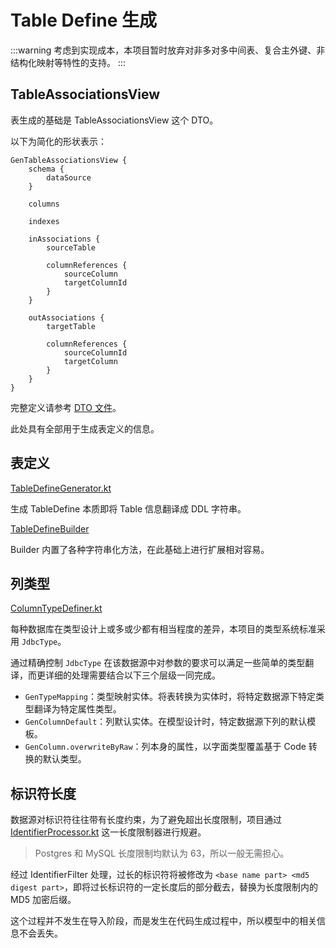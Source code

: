 # Table Define 生成

:::warning
考虑到实现成本，本项目暂时放弃对非多对多中间表、复合主外键、非结构化映射等特性的支持。
:::

## TableAssociationsView

表生成的基础是 TableAssociationsView 这个 DTO。

以下为简化的形状表示：

```
GenTableAssociationsView {
    schema {
        dataSource
    }

    columns

    indexes

    inAssociations {
        sourceTable

        columnReferences {
            sourceColumn
            targetColumnId
        }
    }

    outAssociations {
        targetTable

        columnReferences {
            sourceColumnId
            targetColumn
        }
    }
}
```

完整定义请参考 [DTO 文件](https://github.com/pot-mot/jimmer-code-gen-kotlin/blob/main/src/main/dto/top/potmot/core/GenTable.dto)。

此处具有全部用于生成表定义的信息。

## 表定义

[TableDefineGenerator.kt](https://github.com/pot-mot/jimmer-code-gen-kotlin/blob/main/src/main/kotlin/top/potmot/core/database/generate/TableDefineGenerator.kt)

生成 TableDefine 本质即将 Table 信息翻译成 DDL 字符串。

[TableDefineBuilder](https://github.com/pot-mot/jimmer-code-gen-kotlin/blob/main/src/main/kotlin/top/potmot/core/database/generate/builder/TableDefineBuilder.kt)

Builder 内置了各种字符串化方法，在此基础上进行扩展相对容易。

## 列类型

[ColumnTypeDefiner.kt](https://github.com/pot-mot/jimmer-code-gen-kotlin/blob/main/src/main/kotlin/top/potmot/core/database/generate/columnType/ColumnTypeDefiner.kt)

每种数据库在类型设计上或多或少都有相当程度的差异，本项目的类型系统标准采用 `JdbcType`。

通过精确控制 `JdbcType` 在该数据源中对参数的要求可以满足一些简单的类型翻译，而更详细的处理需要结合以下三个层级一同完成。

- `GenTypeMapping`：类型映射实体。将表转换为实体时，将特定数据源下特定类型翻译为特定属性类型。
- `GenColumnDefault`：列默认实体。在模型设计时，特定数据源下列的默认模板。
- `GenColumn.overwriteByRaw`：列本身的属性，以字面类型覆盖基于 Code 转换的默认类型。

## 标识符长度

数据源对标识符往往带有长度约束，为了避免超出长度限制，项目通过 [IdentifierProcessor.kt](https://github.com/pot-mot/jimmer-code-gen-kotlin/blob/main/src/main/kotlin/top/potmot/core/database/generate/identifier/IdentifierProcessor.kt) 这一长度限制器进行规避。

> Postgres 和 MySQL 长度限制均默认为 63，所以一般无需担心。

经过 IdentifierFilter 处理，过长的标识符将被修改为 `<base name part> <md5 digest part>`，即将过长标识符的一定长度后的部分截去，替换为长度限制内的 MD5 加密后缀。

这个过程并不发生在导入阶段，而是发生在代码生成过程中，所以模型中的相关信息不会丢失。
